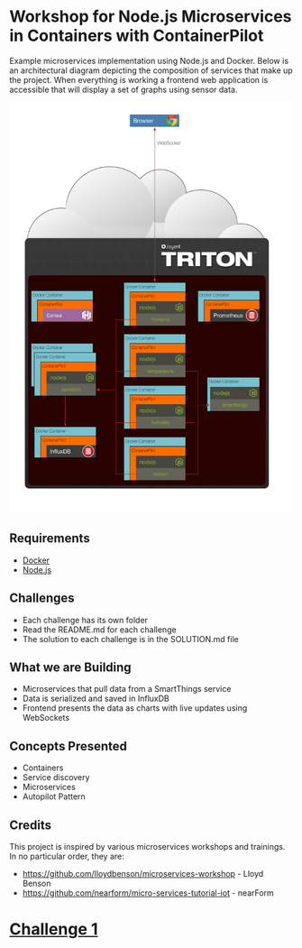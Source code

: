 # Workshop for Node.js Microservices in Containers with ContainerPilot

Example microservices implementation using Node.js and Docker. Below is an architectural diagram depicting the composition of services that make up the project. When everything is working a frontend web application is accessible that will display a set of graphs using sensor data.

![](./images/workshop_overview.png)


## Requirements

- [Docker](https://www.docker.com/community-edition#/download)
- [Node.js](https://nodejs.org/en/download/)


## Challenges

* Each challenge has its own folder
* Read the README.md for each challenge
* The solution to each challenge is in the SOLUTION.md file


## What we are Building

* Microservices that pull data from a SmartThings service
* Data is serialized and saved in InfluxDB
* Frontend presents the data as charts with live updates using WebSockets


## Concepts Presented

* Containers
* Service discovery
* Microservices
* Autopilot Pattern


## Credits

This project is inspired by various microservices workshops and trainings. In no particular order, they are:
* https://github.com/lloydbenson/microservices-workshop - Lloyd Benson
* https://github.com/nearform/micro-services-tutorial-iot - nearForm


# [Challenge 1](./challenge1/README.md)
